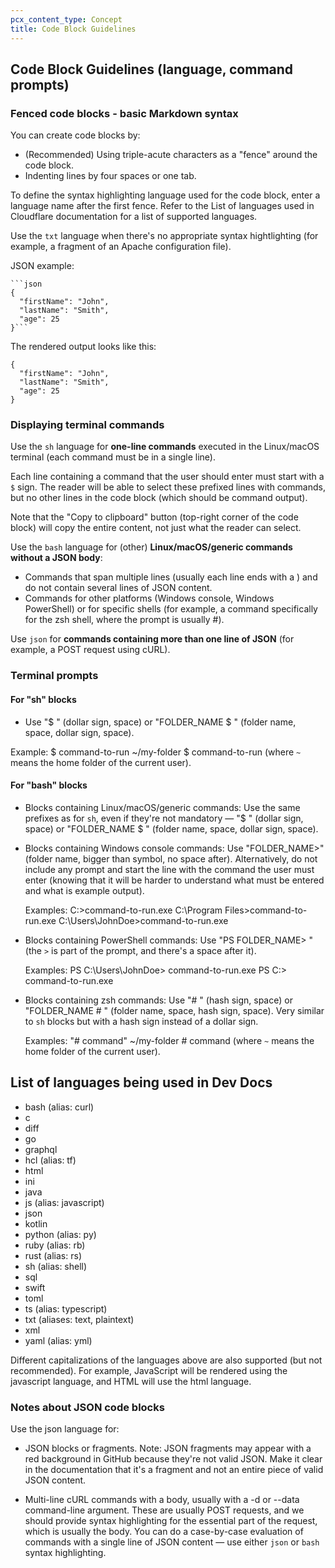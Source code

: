 ```yaml
---
pcx_content_type: Concept
title: Code Block Guidelines
---
```


## Code Block Guidelines (language, command prompts)

### Fenced code blocks - basic Markdown syntax

You can create code blocks by:

+ (Recommended) Using triple-acute characters as a "fence" around the code block.
+ Indenting lines by four spaces or one tab.

To define the syntax highlighting language used for the code block, enter a language name after the first fence. Refer to the List of languages used in Cloudflare documentation for a list of supported languages.

Use the `txt` language when there's no appropriate syntax hightlighting (for example, a fragment of an Apache configuration file).

JSON example:

```
```json
{
  "firstName": "John",
  "lastName": "Smith",
  "age": 25
}```
```
The rendered output looks like this:

```
{
  "firstName": "John",
  "lastName": "Smith",
  "age": 25
}
```

### Displaying terminal commands

Use the `sh` language for **one-line commands** executed in the Linux/macOS terminal (each command must be in a single line).

Each line containing a command that the user should enter must start with a `$` sign. The reader will be able to select these prefixed lines with commands, but no other lines in the code block (which should be command output).

Note that the "Copy to clipboard" button (top-right corner of the code block) will copy the entire content, not just what the reader can select.



Use the `bash` language for (other) **Linux/macOS/generic commands without a JSON body**:

+ Commands that span multiple lines (usually each line ends with a \) and do not contain several lines of JSON content.
+ Commands for other platforms (Windows console, Windows PowerShell) or for specific shells (for example, a command specifically for the zsh shell, where the prompt is usually #).


Use `json` for **commands containing more than one line of JSON** (for example, a POST request using cURL).

### Terminal prompts

#### For "sh" blocks

+ Use "$ " (dollar sign, space) or "FOLDER_NAME $ " (folder name, space, dollar sign, space).

Example:
$ command-to-run
~/my-folder $ command-to-run     (where `~` means the home folder of the current user).

#### For "bash" blocks

+ Blocks containing Linux/macOS/generic commands:
Use the same prefixes as for `sh`, even if they're not mandatory — "$ " (dollar sign, space) or "FOLDER_NAME $ " (folder name, space, dollar sign, space).

+ Blocks containing Windows console commands:
Use "FOLDER_NAME>" (folder name, bigger than symbol, no space after).
Alternatively, do not include any prompt and start the line with the command the user must enter (knowing that it will be harder to understand what must be entered and what is example output).

  Examples:
  C:\>command-to-run.exe
  C:\Program Files>command-to-run.exe
  C:\Users\JohnDoe>command-to-run.exe

+ Blocks containing PowerShell commands:
Use "PS FOLDER_NAME> " (the `>` is part of the prompt, and there's a space after it).

  Examples:
  PS C:\Users\JohnDoe> command-to-run.exe
  PS C:\> command-to-run.exe

+ Blocks containing zsh commands:
Use "# " (hash sign, space) or "FOLDER_NAME # " (folder name, space, hash sign, space). Very similar to `sh` blocks but with a hash sign instead of a dollar sign.

  Examples:
  "# command"
  ~/my-folder # command        (where `~` means the home folder of the current user).

## List of languages being used in Dev Docs

+ bash (alias: curl)
+ c
+ diff
+ go
+ graphql
+ hcl (alias: tf)
+ html
+ ini
+ java
+ js (alias: javascript)
+ json
+ kotlin
+ python (alias: py)
+ ruby (alias: rb)
+ rust (alias: rs)
+ sh (alias: shell)
+ sql
+ swift
+ toml
+ ts (alias: typescript)
+ txt (aliases: text, plaintext)
+ xml
+ yaml (alias: yml)

Different capitalizations of the languages above are also supported (but not recommended). For example, JavaScript will be rendered using the javascript language, and HTML will use the html language.



### Notes about JSON code blocks

Use the json language for:

+ JSON blocks or fragments.
Note: JSON fragments may appear with a red background in GitHub because they're not valid JSON. Make it clear in the documentation that it's a fragment and not an entire piece of valid JSON content.

+ Multi-line cURL commands with a body, usually with a -d or --data command-line argument.
These are usually POST requests, and we should provide syntax highlighting for the essential part of the request, which is usually the body.
You can do a case-by-case evaluation of commands with a single line of JSON content — use either `json` or `bash` syntax highlighting.
